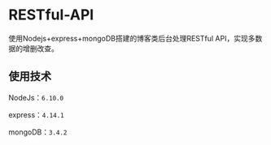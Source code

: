 # RESTful-API
使用Nodejs+express+mongoDB搭建的博客类后台处理RESTful API，实现多数据的增删改查。

## 使用技术

NodeJs：`6.10.0`

express：`4.14.1`

mongoDB：`3.4.2`
